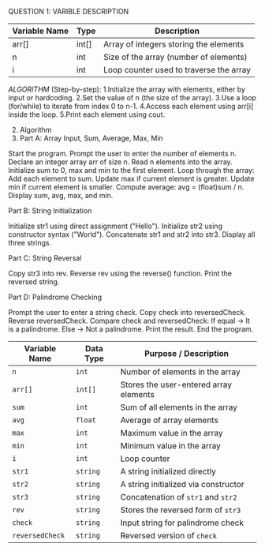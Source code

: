 QUESTION 1: 
VARIBLE DESCRIPTION

| Variable Name | Type       | Description                                     |
|---------------|------------|-------------------------------------------------|
| arr[]         | int[]      | Array of integers storing the elements          |
| n             | int        | Size of the array (number of elements)          |
| i             | int        | Loop counter used to traverse the array         |


*ALGORITHM* (Step-by-step):
1.Initialize the array with elements, either by input or hardcoding.
2.Set the value of n (the size of the array).
3.Use a loop (for/while) to iterate from index 0 to n-1.
4.Access each element using arr[i] inside the loop.
5.Print each element using cout.


2. Algorithm
3. Part A: Array Input, Sum, Average, Max, Min

Start the program.
Prompt the user to enter the number of elements n.
Declare an integer array arr of size n.
Read n elements into the array.
Initialize sum to 0, max and min to the first element.
Loop through the array:
Add each element to sum.
Update max if current element is greater.
Update min if current element is smaller.
Compute average: avg = (float)sum / n.
Display sum, avg, max, and min.

 Part B: String Initialization

Initialize str1 using direct assignment ("Hello").
Initialize str2 using constructor syntax ("World").
Concatenate str1 and str2 into str3.
Display all three strings.

 Part C: String Reversal

Copy str3 into rev.
Reverse rev using the reverse() function.
Print the reversed string.

Part D: Palindrome Checking

Prompt the user to enter a string check.
Copy check into reversedCheck.
Reverse reversedCheck.
Compare check and reversedCheck:
If equal → It is a palindrome.
Else → Not a palindrome.
Print the result.
End the program.


| **Variable Name** | **Data Type** | **Purpose / Description**              |
| ----------------- | ------------- | -------------------------------------- |
| `n`               | `int`         | Number of elements in the array        |
| `arr[]`           | `int[]`       | Stores the user-entered array elements |
| `sum`             | `int`         | Sum of all elements in the array       |
| `avg`             | `float`       | Average of array elements              |
| `max`             | `int`         | Maximum value in the array             |
| `min`             | `int`         | Minimum value in the array             |
| `i`               | `int`         | Loop counter                           |
| `str1`            | `string`      | A string initialized directly          |
| `str2`            | `string`      | A string initialized via constructor   |
| `str3`            | `string`      | Concatenation of `str1` and `str2`     |
| `rev`             | `string`      | Stores the reversed form of `str3`     |
| `check`           | `string`      | Input string for palindrome check      |
| `reversedCheck`   | `string`      | Reversed version of `check`            |


